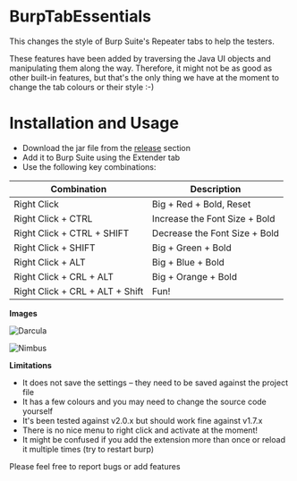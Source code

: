 # BurpTabEssentials
This changes the style of Burp Suite's Repeater tabs to help the testers. 

These features have been added by traversing the Java UI objects and manipulating them along the way. Therefore, it might not be as good as other built-in features, but that's the only thing we have at the moment to change the tab colours or their style :-)

# Installation and Usage
* Download the jar file from the [release](https://github.com/irsdl/BurpTabEssentials/releases) section
* Add it to Burp Suite using the Extender tab
* Use the following key combinations:

| Combination | Description |
| --- | --- |
|Right Click|		Big + Red + Bold, Reset|
|Right Click + CTRL|	Increase the Font Size + Bold|
|Right Click + CTRL + SHIFT|	Decrease the Font Size + Bold|
|Right Click + SHIFT|	Big + Green + Bold|
|Right Click + ALT|	Big + Blue + Bold|
|Right Click + CRL + ALT|	Big + Orange + Bold|
|Right Click + CRL + ALT + Shift|	Fun!|

**Images**

![Darcula](https://github.com/irsdl/BurpTabEssentials/blob/master/images/darcula.png)

![Nimbus](https://github.com/irsdl/BurpTabEssentials/blob/master/images/nimbus.png)


**Limitations** 
* It does not save the settings – they need to be saved against the project file
* It has a few colours and you may need to change the source code yourself
* It's been tested against v2.0.x but should work fine against v1.7.x
* There is no nice menu to right click and activate at the moment!
* It might be confused if you add the extension more than once or reload it multiple times (try to restart burp)

Please feel free to report bugs or add features
